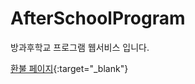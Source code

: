 # AfterSchoolProgram
방과후학교 프로그램 웹서비스 입니다.

[환불 페이지](https://pmjuu.github.io/AfterSchoolProgram/refund_page/refund.html){:target="_blank"}
